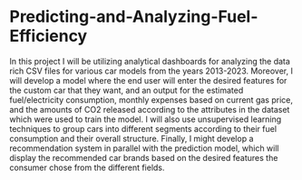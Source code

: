 # Predicting-and-Analyzing-Fuel-Efficiency

In this project I will be utilizing analytical dashboards for analyzing the data rich CSV files for various car models from the years 2013-2023. Moreover, I will develop a model where the end user will enter the desired features for the custom car that they want, and an output for the estimated fuel/electricity consumption, monthly expenses based on current gas price, and the amounts of CO2 released according to the attributes in the dataset which were used to train the model. I will also use unsupervised learning techniques to group cars into different segments according to their fuel consumption and their overall structure. Finally, I might develop a recommendation system in parallel with the prediction model, which will display the recommended car brands based on the desired features the consumer chose from the different fields.
